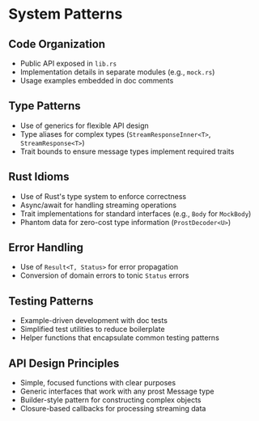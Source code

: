 # System Patterns

## Code Organization
- Public API exposed in `lib.rs`
- Implementation details in separate modules (e.g., `mock.rs`)
- Usage examples embedded in doc comments

## Type Patterns
- Use of generics for flexible API design
- Type aliases for complex types (`StreamResponseInner<T>`, `StreamResponse<T>`)
- Trait bounds to ensure message types implement required traits

## Rust Idioms
- Use of Rust's type system to enforce correctness
- Async/await for handling streaming operations
- Trait implementations for standard interfaces (e.g., `Body` for `MockBody`)
- Phantom data for zero-cost type information (`ProstDecoder<U>`)

## Error Handling
- Use of `Result<T, Status>` for error propagation
- Conversion of domain errors to tonic `Status` errors

## Testing Patterns
- Example-driven development with doc tests
- Simplified test utilities to reduce boilerplate
- Helper functions that encapsulate common testing patterns

## API Design Principles
- Simple, focused functions with clear purposes
- Generic interfaces that work with any prost Message type
- Builder-style pattern for constructing complex objects
- Closure-based callbacks for processing streaming data
